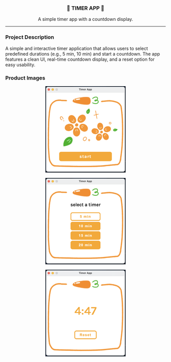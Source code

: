 <h3 align="center">
  🥕 TIMER APP 🥕
</h3>
<p align="center">A simple timer app with a countdown display.

<hr/>

### Project Description

<p>A simple and interactive timer application that allows users to select predefined durations (e.g., 5 min, 10 min) and start a countdown. The app features a clean UI, real-time countdown display, and a reset option for easy usability.</p>

### Product Images

<p align="center">
  <img src="./assets/p1.png" alt="Description of Image" width="50%" borderRadius="50px" />
</p>
<p align="center">
  <img src="./assets/p2.png" alt="Description of Image" width="50%" borderRadius="50px" />
</p>

<p align="center">
  <img src="./assets//p3.png" alt="Description of Image" width="50%" borderRadius="50px" />
</p>
